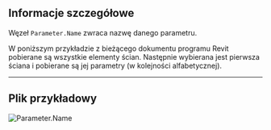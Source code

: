 ## Informacje szczegółowe
Węzeł `Parameter.Name` zwraca nazwę danego parametru.

W poniższym przykładzie z bieżącego dokumentu programu Revit pobierane są wszystkie elementy ścian. Następnie wybierana jest pierwsza ściana i pobierane są jej parametry (w kolejności alfabetycznej).

___
## Plik przykładowy

![Parameter.Name](./Revit.Elements.Parameter.Name_img.jpg)
